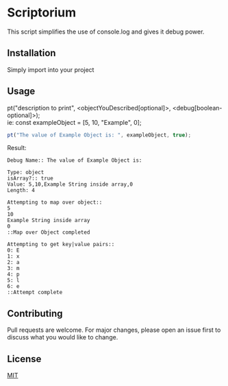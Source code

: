 # Scriptorium
This script simplifies the use of console.log and gives it debug power.

## Installation

Simply import into your project


## Usage
pt("description to print", <objectYouDescribed[optional]>, <debug[boolean-optional]>);\
ie: const exampleObject = [5, 10, "Example", 0];

```javascript
pt("The value of Example Object is: ", exampleObject, true);
```
Result:
```
Debug Name:: The value of Example Object is: 

Type: object
isArray?:: true
Value: 5,10,Example String inside array,0
Length: 4
 
Attempting to map over object::
5
10
Example String inside array
0
::Map over Object completed

Attempting to get key|value pairs::
0: E
1: x
2: a
3: m
4: p
5: l
6: e
::Attempt complete
```

## Contributing
Pull requests are welcome. For major changes, please open an issue first to discuss what you would like to change.


## License
[MIT](https://choosealicense.com/licenses/mit/)
